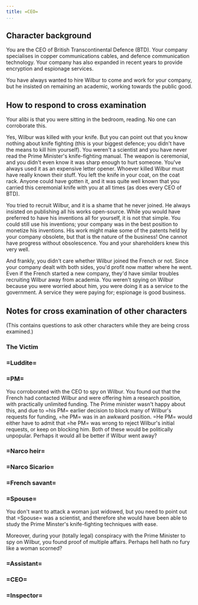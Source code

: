 ```yaml
---
title: =CEO=
...
```


## Character background

You are the CEO of British Transcontinental Defence (BTD).
Your company specialises in copper communications cables, and defence communication technology.
Your company has also expanded in recent years to provide encryption and espionage services.

You have always wanted to hire Wilbur to come and work for your company, but he insisted on remaining an academic, working towards the public good.

## How to respond to cross examination

Your alibi is that you were sitting in the bedroom, reading. No one can corroborate this.

Yes, Wilbur was killed with your knife. But you can point out that you know nothing about knife fighting (this is your biggest defence; you didn't have the means to kill him yourself). You weren't a scientist and you have never read the Prime Minister's knife-fighting manual. The weapon is ceremonial, and you didn't even know it was sharp enough to hurt someone. You've always used it as an expensive letter opener. Whoever killed Wilbur must have really known their stuff.
You left the knife in your coat, on the coat rack.
Anyone could have gotten it, and it was quite well known that you carried this ceremonial knife with you at all times (as does every CEO of BTD).

You tried to recruit Wilbur, and it is a shame that he never joined.
He always insisted on publishing all his works open-source.
While you would have preferred to have his inventions all for yourself, it is not that simple. 
You could still use his inventions; your company was in the best position to monetize his inventions.
His work might make some of the patents held by your company obsolete, but that is the nature of the business!
One cannot have progress without obsolescence. You and your shareholders knew this very well.

And frankly, you didn't care whether Wilbur joined the French or not.
Since your company dealt with both sides, you'd profit now matter where he went.
Even if the French started a new company, they'd have similar troubles recruiting Wilbur away from academia.
You weren't spying on Wilbur because you were worried about him, you were doing it as a service to the government. 
A service they were paying for; espionage is good business.



## Notes for cross examination of other characters
(This contains questions to ask other characters while they are being cross examined.)


### The Victim

### =Luddite=

### =PM=
You corroborated with the CEO to spy on Wilbur.
You found out that the French had contacted Wilbur and were offering him a research position, with practically unlimited funding.
The Prime minister wasn't happy about this, and due to =his PM= earlier decision to block many of Wilbur's requests for funding, =he PM= was in an awkward position. =He PM= would either have to admit that =he PM= was wrong to reject Wilbur's initial requests, or keep on blocking him. Both of these would be politically unpopular. Perhaps it would all be better if Wilbur went away?


### =Narco heir=

### =Narco Sicario=

### =French savant=

### =Spouse=

You don't want to attack a woman just widowed, but you need to point out that =Spouse= was a scientist, and therefore she would have been able to study the Prime Minster's knife-fighting techniques with ease.

Moreover, during your (totally legal) conspiracy with the Prime Minister to spy on Wilbur, you found proof of multiple affairs. Perhaps hell hath no fury like a woman scorned?


### =Assistant=

### =CEO=

### =Inspector=
